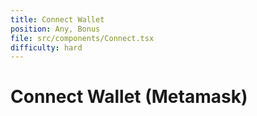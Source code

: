 ```yaml
---
title: Connect Wallet
position: Any, Bonus
file: src/components/Connect.tsx
difficulty: hard
---
```


# Connect Wallet (Metamask)
